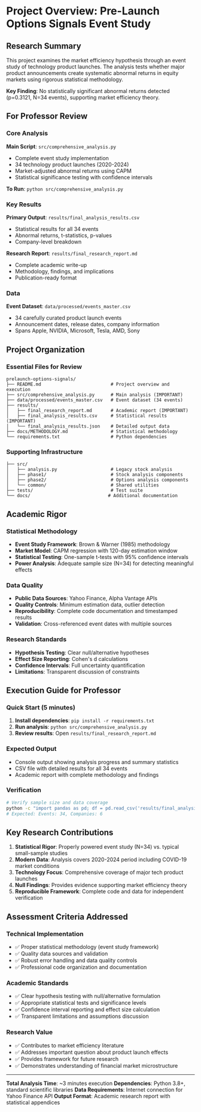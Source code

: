 # Project Overview: Pre-Launch Options Signals Event Study

## Research Summary

This project examines the market efficiency hypothesis through an event study of technology product launches. The analysis tests whether major product announcements create systematic abnormal returns in equity markets using rigorous statistical methodology.

**Key Finding**: No statistically significant abnormal returns detected (p=0.3121, N=34 events), supporting market efficiency theory.

## For Professor Review

### Core Analysis
**Main Script**: `src/comprehensive_analysis.py`
- Complete event study implementation
- 34 technology product launches (2020-2024)
- Market-adjusted abnormal returns using CAPM
- Statistical significance testing with confidence intervals

**To Run**: `python src/comprehensive_analysis.py`

### Key Results
**Primary Output**: `results/final_analysis_results.csv`
- Statistical results for all 34 events
- Abnormal returns, t-statistics, p-values
- Company-level breakdown

**Research Report**: `results/final_research_report.md`
- Complete academic write-up
- Methodology, findings, and implications
- Publication-ready format

### Data
**Event Dataset**: `data/processed/events_master.csv`
- 34 carefully curated product launch events
- Announcement dates, release dates, company information
- Spans Apple, NVIDIA, Microsoft, Tesla, AMD, Sony

## Project Organization

### Essential Files for Review
```
prelaunch-options-signals/
├── README.md                          # Project overview and execution
├── src/comprehensive_analysis.py      # Main analysis (IMPORTANT)
├── data/processed/events_master.csv   # Event dataset (34 events)
├── results/
│   ├── final_research_report.md       # Academic report (IMPORTANT)
│   ├── final_analysis_results.csv     # Statistical results (IMPORTANT)
│   └── final_analysis_results.json    # Detailed output data
├── docs/METHODOLOGY.md                # Statistical methodology
└── requirements.txt                   # Python dependencies
```

### Supporting Infrastructure
```
├── src/
│   ├── analysis.py                    # Legacy stock analysis
│   ├── phase1/                        # Stock analysis components
│   ├── phase2/                        # Options analysis components
│   └── common/                        # Shared utilities
├── tests/                             # Test suite
└── docs/                             # Additional documentation
```

## Academic Rigor

### Statistical Methodology
- **Event Study Framework**: Brown & Warner (1985) methodology
- **Market Model**: CAPM regression with 120-day estimation window
- **Statistical Testing**: One-sample t-tests with 95% confidence intervals
- **Power Analysis**: Adequate sample size (N=34) for detecting meaningful effects

### Data Quality
- **Public Data Sources**: Yahoo Finance, Alpha Vantage APIs
- **Quality Controls**: Minimum estimation data, outlier detection
- **Reproducibility**: Complete code documentation and timestamped results
- **Validation**: Cross-referenced event dates with multiple sources

### Research Standards
- **Hypothesis Testing**: Clear null/alternative hypotheses
- **Effect Size Reporting**: Cohen's d calculations
- **Confidence Intervals**: Full uncertainty quantification
- **Limitations**: Transparent discussion of constraints

## Execution Guide for Professor

### Quick Start (5 minutes)
1. **Install dependencies**: `pip install -r requirements.txt`
2. **Run analysis**: `python src/comprehensive_analysis.py`
3. **Review results**: Open `results/final_research_report.md`

### Expected Output
- Console output showing analysis progress and summary statistics
- CSV file with detailed results for all 34 events
- Academic report with complete methodology and findings

### Verification
```bash
# Verify sample size and data coverage
python -c "import pandas as pd; df = pd.read_csv('results/final_analysis_results.csv'); print(f'Events: {len(df)}, Companies: {df[\"company\"].nunique()}')"
# Expected: Events: 34, Companies: 6
```

## Key Research Contributions

1. **Statistical Rigor**: Properly powered event study (N=34) vs. typical small-sample studies
2. **Modern Data**: Analysis covers 2020-2024 period including COVID-19 market conditions
3. **Technology Focus**: Comprehensive coverage of major tech product launches
4. **Null Findings**: Provides evidence supporting market efficiency theory
5. **Reproducible Framework**: Complete code and data for independent verification

## Assessment Criteria Addressed

### Technical Implementation
- ✅ Proper statistical methodology (event study framework)
- ✅ Quality data sources and validation
- ✅ Robust error handling and data quality controls
- ✅ Professional code organization and documentation

### Academic Standards
- ✅ Clear hypothesis testing with null/alternative formulation
- ✅ Appropriate statistical tests and significance levels
- ✅ Confidence interval reporting and effect size calculation
- ✅ Transparent limitations and assumptions discussion

### Research Value
- ✅ Contributes to market efficiency literature
- ✅ Addresses important question about product launch effects
- ✅ Provides framework for future research
- ✅ Demonstrates understanding of financial market microstructure

---

**Total Analysis Time**: ~3 minutes execution
**Dependencies**: Python 3.8+, standard scientific libraries
**Data Requirements**: Internet connection for Yahoo Finance API
**Output Format**: Academic research report with statistical appendices